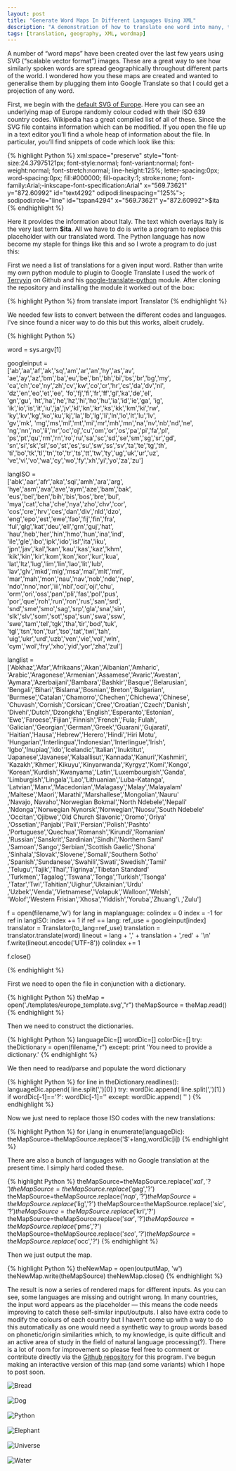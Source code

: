 ```yaml
---
layout: post
title: "Generate Word Maps In Different Languages Using XML"
description: "A demonstration of how to translate one word into many, then map it."
tags: [translation, geography, XML, wordmap]
---
```


A number of “word maps” have been created over the last few years using SVG (“scalable vector format”) images. These are a great way to see how similarly spoken words are spread geographically throughout different parts of the world. I wondered how you these maps are created and wanted to generalise them by plugging them into Google Translate so that I could get a projection of any word. 

First, we begin with the [default SVG of Europe](/assets/xml-maps/europe_template.svg). Here you can see an underlying map of Europe randomly colour coded with their ISO 639 country codes. Wikipedia has a great compiled list of all of these. Since the SVG file contains information which can be modified. If you open the file up in a text editor you’ll find a whole heap of information about the file. In particular, you’ll find snippets of code which look like this:


{% highlight Python %}
<text>
xml:space="preserve"
style="font-size:24.37975121px;
font-style:normal;
font-variant:normal;
font-weight:normal;
font-stretch:normal;
line-height:125%;
letter-spacing:0px;
word-spacing:0px;
fill:#000000;
fill-opacity:1;
stroke:none;
font-family:Arial;-inkscape-font-specification:Arial"
x="569.73621"
y="872.60992"
id="text4292"
odipodi:linespacing="125%">;
<tspan>
sodipodi:role="line"
id="tspan4294"
x="569.73621"
y="872.60992">$ita
</tspan>
</text>
{% endhighlight %}

Here it provides the information about Italy. The text which overlays Italy is the very last term **$ita**. All we have to do is write a program to replace this placeholder with our translated word. The Python language has now become my staple for things like this and so I wrote a program to do just this:

First we need a list of translations for a given input word. Rather than write my own python module to plugin to Google Translate I used the work of [Terryyin](https://github.com/terryyin) on Github and his [google-translate-python](https://github.com/terryyin/google-translate-python) module. After cloning the repository and installing the module it worked out of the box: 

{% highlight Python %}
from translate import Translator
{% endhighlight %}

We needed few lists to convert between the different codes and languages. I’ve since found a nicer way to do this but this works, albeit crudely.

{% highlight Python %}

word = sys.argv[1]
 
googleinput = \
['ab','aa','af','ak','sq','am','ar','an','hy','as','av',\
'ae','ay','az','bm','ba','eu','be','bn','bh','bi','bs','br','bg','my',\
'ca','ch','ce','ny','zh','cv','kw','co','cr','hr','cs','da','dv','nl',\
'dz','en','eo','et','ee', 'fo','fj','fi','fr','ff','gl','ka','de','el',\
'gn','gu', 'ht','ha','he','hz','hi','ho','hu','ia','id','ie','ga', 'ig',\
'ik','io','is','it','iu','ja','jv','kl','kn','kr','ks','kk','km','ki','rw',\
'ky','kv','kg','ko','ku','kj','la','lb','lg','li','ln','lo','lt','lu','lv',\
'gv','mk', 'mg','ms','ml','mt','mi','mr','mh','mn','na','nv','nb','nd','ne',\
'ng','nn','no','ii','nr','oc','oj','cu','om','or','os','pa','pi','fa','pl',\
'ps','pt','qu','rm','rn','ro','ru','sa','sc','sd','se','sm','sg','sr','gd',\
'sn','si','sk','sl','so','st','es','su','sw','ss','sv','ta','te','tg','th',\
'ti','bo','tk','tl','tn','to','tr','ts','tt','tw','ty','ug','uk','ur','uz',\
've','vi','vo','wa','cy','wo','fy','xh','yi','yo','za','zu']
 
langISO = \
['abk','aar','afr','aka','sqi','amh','ara','arg',\
'hye','asm','ava','ave','aym','aze','bam','bak',\
'eus','bel','ben','bih','bis','bos','bre','bul',\
'mya','cat','cha','che','nya','zho','chv','cor',\
'cos','cre','hrv','ces','dan','div','nld','dzo',\
'eng','epo','est','ewe','fao','fij','fin','fra',\
'ful','glg','kat','deu','ell','grn','guj','hat',\
'hau','heb','her','hin','hmo','hun','ina','ind',\
'ile','gle','ibo','ipk','ido','isl','ita','iku',\
'jpn','jav','kal','kan','kau','kas','kaz','khm',\
'kik','kin','kir','kom','kon','kor','kur','kua',\
'lat','ltz','lug','lim','lin','lao','lit','lub',\
'lav','glv','mkd','mlg','msa','mal','mlt','mri',\
'mar','mah','mon','nau','nav','nob','nde','nep',\
'ndo','nno','nor','iii','nbl','oci','oji','chu',\
'orm','ori','oss','pan','pli','fas','pol','pus',\
'por','que','roh','run','ron','rus','san','srd',\
'snd','sme','smo','sag','srp','gla','sna','sin',\
'slk','slv','som','sot','spa','sun','swa','ssw',\
'swe','tam','tel','tgk','tha','tir','bod','tuk',\
'tgl','tsn','ton','tur','tso','tat','twi','tah',\
'uig','ukr','urd','uzb','ven','vie','vol','wln',\
'cym','wol','fry','xho','yid','yor','zha','zul']
 
langlist = \
['Abkhaz','Afar','Afrikaans','Akan','Albanian','Amharic',\
'Arabic','Aragonese','Armenian','Assamese','Avaric','Avestan',\
'Aymara','Azerbaijani','Bambara','Bashkir','Basque','Belarusian',\
'Bengali','Bihari','Bislama','Bosnian','Breton','Bulgarian',\
'Burmese','Catalan','Chamorro','Chechen','Chichewa','Chinese',\
'Chuvash','Cornish','Corsican','Cree','Croatian','Czech','Danish',\
'Divehi','Dutch','Dzongkha','English','Esperanto','Estonian',\
'Ewe','Faroese','Fijian','Finnish','French','Fula; Fulah',\
'Galician','Georgian','German','Greek','Guarani','Gujarati',\
'Haitian','Hausa','Hebrew','Herero','Hindi','Hiri Motu',\
'Hungarian','Interlingua','Indonesian','Interlingue','Irish',\
'Igbo','Inupiaq','Ido','Icelandic','Italian','Inuktitut',\
'Japanese','Javanese','Kalaallisut','Kannada','Kanuri','Kashmiri',\
'Kazakh','Khmer','Kikuyu','Kinyarwanda','Kyrgyz','Komi','Kongo',\
 'Korean','Kurdish','Kwanyama','Latin','Luxembourgish','Ganda',\
'Limburgish','Lingala','Lao','Lithuanian','Luba-Katanga',\
'Latvian','Manx','Macedonian','Malagasy','Malay','Malayalam'\
,'Maltese','Maori','Marathi','Marshallese','Mongolian','Nauru'\
,'Navajo, Navaho','Norwegian Bokmal','North Ndebele','Nepali'\
,'Ndonga','Norwegian Nynorsk','Norwegian','Nuosu','South Ndebele'\
,'Occitan','Ojibwe','Old Church Slavonic','Oromo','Oriya'\
,'Ossetian','Panjabi','Pali','Persian','Polish','Pashto'\
,'Portuguese','Quechua','Romansh','Kirundi','Romanian'\
,'Russian','Sanskrit','Sardinian','Sindhi','Northern Sami'\
,'Samoan','Sango','Serbian','Scottish Gaelic','Shona'\
,'Sinhala','Slovak','Slovene','Somali','Southern Sotho'\
,'Spanish','Sundanese','Swahili','Swati','Swedish','Tamil'\
,'Telugu','Tajik','Thai','Tigrinya','Tibetan Standard'\
,'Turkmen','Tagalog','Tswana','Tonga','Turkish','Tsonga'\
,'Tatar','Twi','Tahitian','Uighur','Ukrainian','Urdu'\
,'Uzbek','Venda','Vietnamese','Volapuk','Walloon','Welsh',\
'Wolof','Western Frisian','Xhosa','Yiddish','Yoruba','Zhuang'\ ,'Zulu']
 
f = open(filename,'w') for lang in maplanguage:
    colindex = 0
    index = -1
    for ref in langISO:
    index += 1
    if ref == lang:
        ref_use = googleinput[index]
        translator = Translator(to_lang=ref_use)
        translation = translator.translate(word)
        lineout = lang + ',' + translation + ',red' + '\n'
        f.write(lineout.encode('UTF-8'))
        colindex += 1
 
f.close()</span>

{% endhighlight %}

First we need to open the file in conjunction with a dictionary.

{% highlight Python %}
theMap = open('./templates/europe_template.svg',"r")
theMapSource = theMap.read()
{% endhighlight %}

Then we need to construct the dictionaries.

{% highlight Python %}
languageDic=[]
wordDic=[]
colorDic=[]
try:
theDictionary = open(filename,"r")
except:
print 'You need to provide a dictionary.'
{% endhighlight %}

We then need to read/parse and populate the word dictionary

{% highlight Python %}
for line in theDictionary.readlines():
 languageDic.append( line.split(',')[0] )
 try:
    wordDic.append( line.split(',')[1] )
    if wordDic[-1]=='?':
        wordDic[-1]=''
    except:
        wordDic.append( '' )
{% endhighlight %}

Now we just need to replace those ISO codes with the new translations:

{% highlight Python %}
for i,lang in enumerate(languageDic):
    theMapSource=theMapSource.replace('$'+lang,wordDic[i])
{% endhighlight %}

There are also a bunch of languages with no Google translation at the present time. I simply hard coded these.

{% highlight Python %}
theMapSource=theMapSource.replace('$xal','?')
theMapSource=theMapSource.replace('$gag','?')
theMapSource=theMapSource.replace('$nap','?')
theMapSource=theMapSource.replace('$lig','?')
theMapSource=theMapSource.replace('$sic','?')
theMapSource=theMapSource.replace('$krl','?')
theMapSource=theMapSource.replace('$sar','?')
theMapSource=theMapSource.replace('$pms','?')
theMapSource=theMapSource.replace('$sco','?')
theMapSource=theMapSource.replace('$occ','?')
{% endhighlight %}

Then we just output the map.

{% highlight Python %}
theNewMap = open(outputMap, 'w')
theNewMap.write(theMapSource)
theNewMap.close()
{% endhighlight %}

The result is now a series of rendered maps for different inputs. As you can see, some languages are missing and outright wrong. In many countries, the input word appears as the placeholder — this means the code needs improving to catch these self-similar input/outputs. I also have extra code to modify the colours of each country but I haven’t come up with a way to do this automatically as one would need a synthetic way to group words based on phonetic/origin similarities which, to my knowledge, is quite difficult and an active area of study in the field of natural language processing(?). There is a lot of room for improvement so please feel free to comment or contribute directly via the [Github repository](https://github.com/bgriffen/wordmapper) for this program. I’ve begun making an interactive version of this map (and some variants) which I hope to post soon.

![Bread](/assets/xml-maps/europe_BREAD.png)
<br/>
<br/>
![Dog](/assets/xml-maps/europe_DOG.png)
<br/>
<br/>
![Python](/assets/xml-maps/europe_PYTHON.png)
<br/>
<br/>
![Elephant](/assets/xml-maps/europe_ELEPHANT.png)
<br/>
<br/>
![Universe](/assets/xml-maps/europe_UNIVERSE.png)
<br/>
<br/>
![Water](/assets/xml-maps/europe_WATER.png)
<br/>
<br/>

